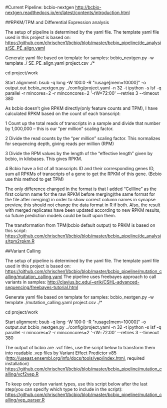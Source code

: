#Current Pipeline: bcbio-nextgen
http://bcbio-nextgen.readthedocs.io/en/latest/contents/introduction.html

##RPKM/TPM and Differential Expression analysis 

The setup of pipeline is determined by the yaml file. The template yaml file used in this project is based on:
https://github.com/chrischen1/bcbio/blob/master/bcbio_pipeline/de_analysis/SE_PE_align.yaml

Generate yaml file based on template for samples:
bcbio_nextgen.py -w template ./ SE_PE_align.yaml project.csv ./*

cd project/work

Start alignment:
bsub -q long -W 100:0 -R "rusage[mem=10000]" -o output.out bcbio_nextgen.py ../config/project.yaml -n 32 -t ipython -s lsf -q parallel -r mincores=2 -r minconcores=2 '-rW=72:00' --retries 3 --timeout 380

As bcbio doesn’t give RPKM directly(only feature counts and TPM), I have calculated RPKM based on the count of each transcript:

1 Count up the total reads of transcripts in a sample and divide that number by 1,000,000 – this is our “per million” scaling factor.

2 Divide the read counts by the “per million” scaling factor. This normalizes for sequencing depth, giving reads per million (RPM)

3 Divide the RPM values by the length of the “effective length” given by bcbio, in kilobases. This gives RPKM.

4 Bcbio have a list of all transcripts ID and their corresponding genes ID, sum all RPKMs of transcripts of a gene to get the RPKM of this gene. (Bcbio use this method to get TPM) 

The only difference changed in the format is that I added “Cellline” as the first column name for the raw RPKM before merging(the same format for the file after merging) in order to show correct column names in synapse preview, this should not change the data format in R if both. Also, the result with merged replicates have been updated according to new RPKM results, so future prediction models could be built upon them.

The transformation from TPM(bcbio default output) to PRKM is based on this script:
https://github.com/chrischen1/bcbio/blob/master/bcbio_pipeline/de_analysis/tpm2rpkm.R

##Variant Calling

The setup of pipeline is determined by the yaml file. The template yaml file used in this project is based on:
https://github.com/chrischen1/bcbio/blob/master/bcbio_pipeline/mutation_calling/mutation_calling.yaml
The pipeline uses freebayes approach to call variants in samples:
http://clavius.bc.edu/~erik/CSHL-advanced-sequencing/freebayes-tutorial.html

Generate yaml file based on template for samples:
bcbio_nextgen.py -w template ./mutation_calling.yaml project.csv ./*

cd project/work

Start alignment:
bsub -q long -W 100:0 -R "rusage[mem=10000]" -o output.out bcbio_nextgen.py ../config/project.yaml -n 32 -t ipython -s lsf -q parallel -r mincores=2 -r minconcores=2 '-rW=72:00' --retries 3 --timeout 380

The output of bcbio are .vcf files, use the script below to transform them into readable .vep files by Variant Effect Predictor v85 (http://useast.ensembl.org/info/docs/tools/vep/index.html, required installation)
https://github.com/chrischen1/bcbio/blob/master/bcbio_pipeline/mutation_calling/vcf2vep.R

To keep only certian variant types, use this script below after the last step(you can specify which type to include in the script):
https://github.com/chrischen1/bcbio/blob/master/bcbio_pipeline/mutation_calling/vep_parser.R
